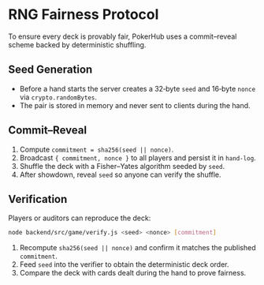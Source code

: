 # RNG Fairness Protocol

To ensure every deck is provably fair, PokerHub uses a commit–reveal scheme backed by deterministic shuffling.

## Seed Generation
- Before a hand starts the server creates a 32‑byte `seed` and 16‑byte `nonce` via `crypto.randomBytes`.
- The pair is stored in memory and never sent to clients during the hand.

## Commit–Reveal
1. Compute `commitment = sha256(seed || nonce)`.
2. Broadcast `{ commitment, nonce }` to all players and persist it in `hand-log`.
3. Shuffle the deck with a Fisher–Yates algorithm seeded by `seed`.
4. After showdown, reveal `seed` so anyone can verify the shuffle.

## Verification

Players or auditors can reproduce the deck:

```sh
node backend/src/game/verify.js <seed> <nonce> [commitment]
```

1. Recompute `sha256(seed || nonce)` and confirm it matches the published `commitment`.
2. Feed `seed` into the verifier to obtain the deterministic deck order.
3. Compare the deck with cards dealt during the hand to prove fairness.
